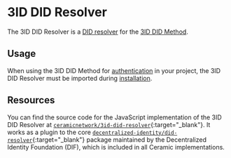 # 3ID DID Resolver

The 3ID DID Resolver is a [DID resolver](../../learn/glossary.md#did-resolver) for the [3ID DID Method](./method.md).
## Usage
When using the 3ID DID Method for [authentication](../../build/javascript/authentication.md) in your project, the 3ID DID Resolver must be imported during [installation](../../build/javascript/installation.md).

## Resources
You can find the source code for the JavaScript implementation of the 3ID DID Resolver at [`ceramicnetwork/3id-did-resolver`](https://github.com/ceramicnetwork/js-ceramic/tree/develop/packages/3id-did-resolver){:target="_blank"}. It works as a plugin to the core [`decentralized-identity/did-resolver`](https://github.com/decentralized-identity/did-resolver){:target="_blank"} package maintained by the Decentralized Identity Foundation (DIF), which is included in all Ceramic implementations.

</br></br></br>
